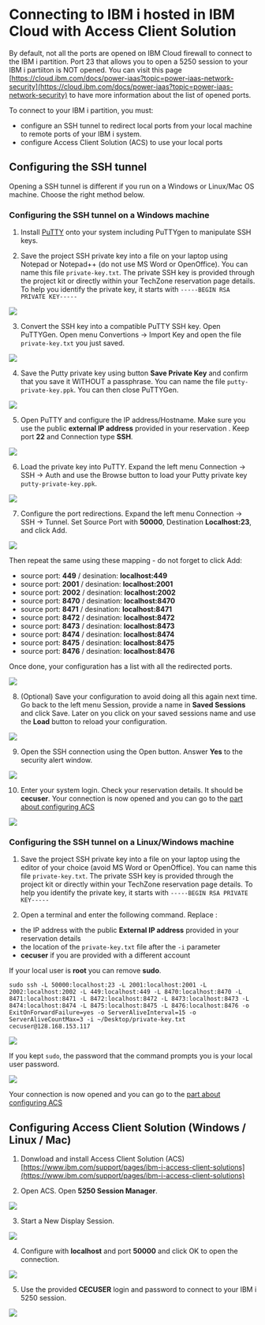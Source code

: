 # Connecting to IBM i hosted in IBM Cloud with Access Client Solution

By default, not all the ports are opened on IBM Cloud firewall to connect to the IBM i partition. Port 23 that allows you to open a 5250 session to your IBM i partiiton is NOT opened.
You can visit this page [https://cloud.ibm.com/docs/power-iaas?topic=power-iaas-network-security](https://cloud.ibm.com/docs/power-iaas?topic=power-iaas-network-security) to have more information about the list of opened ports.


To connect to your IBM i partition, you must:
- configure an SSH tunnel to redirect local ports from your local machine to remote ports of your IBM i system.
- configure Access Client Solution (ACS) to use your local ports


## Configuring the SSH tunnel

Opening a SSH tunnel is different if you run on a Windows or Linux/Mac OS machine. Choose the right method below.

### Configuring the SSH tunnel on a Windows machine

1. Install [PuTTY](https://www.putty.org/) onto your system including PuTTYgen to manipulate SSH keys.

2. Save the project SSH private key into a file on your laptop using Notepad or Notepad++ (do not use MS Word or OpenOffice). You can name this file `private-key.txt`. The private SSH key is provided through the project kit or directly within your TechZone reservation page details. To help you identify the private key, it starts with `-----BEGIN RSA PRIVATE KEY-----`

![](images/privatekey-notepad.png)

3. Convert the SSH key into a compatible PuTTY SSH key. Open PuTTYGen. Open menu Convertions -> Import Key and open the file `private-key.txt` you just saved.

![](images/puttygen-import.png)

4. Save the Putty private key using button **Save Private Key** and confirm that you save it WITHOUT a passphrase. You can name the file `putty-private-key.ppk`. You can then close PuTTYGen.

![](images/puttygen-save.png)

5. Open PuTTY and configure the IP address/Hostname. Make sure you use the public **external IP address** provided in your reservation .
Keep port **22** and Connection type **SSH**.

![](images/putty-session.png)

6. Load the private key into PuTTY. Expand the left menu Connection -> SSH -> Auth and use the Browse button to load your Putty private key `putty-private-key.ppk`.

![](images/putty-load-key.png)

7. Configure the port redirections. Expand the left menu Connection -> SSH -> Tunnel. Set Source Port with **50000**, Destination **Localhost:23**, and click Add. 

![](images/putty-conf-port.png)

Then repeat the same using these mapping - do not forget to click Add:
- source port: **449** / desination: **localhost:449**
- source port: **2001** / desination: **localhost:2001**
- source port: **2002** / desination: **localhost:2002**
- source port: **8470** / desination: **localhost:8470**
- source port: **8471** / desination: **localhost:8471**
- source port: **8472** / desination: **localhost:8472**
- source port: **8473** / desination: **localhost:8473**
- source port: **8474** / desination: **localhost:8474**
- source port: **8475** / desination: **localhost:8475**
- source port: **8476** / desination: **localhost:8476**

Once done, your configuration has a list with all the redirected ports.

![](images/putty-conf-all-ports.png)

8. (Optional) Save your configuration to avoid doing all this again next time. Go back to the left menu Session, provide a name in **Saved Sessions** and click Save. Later on you click on your saved sessions name and use the **Load** button to reload your configuration.

![](images/putty-save.png)

9. Open the SSH connection using the Open button. Answer **Yes** to the security alert window.

![](images/putty-security.png)

10. Enter your system login. Check your reservation details. It should be **cecuser**.
Your connection is now opened and you can go to the [part about configuring ACS](#configuring-access-client-solution-windows--linux--mac)

![](images/putty-user.png)


### Configuring the SSH tunnel on a Linux/Windows machine

1. Save the project SSH private key into a file on your laptop using the editor of your choice (avoid MS Word or OpenOffice). You can name this file `private-key.txt`. The private SSH key is provided through the project kit or directly within your TechZone reservation page details. To help you identify the private key, it starts with `-----BEGIN RSA PRIVATE KEY-----`

2. Open a terminal and enter the following command. Replace :
- the IP address with the public **External IP address** provided in your reservation details
- the location of the `private-key.txt` file after the `-i` parameter
- **cecuser** if you are provided with a different account

If your local user is **root** you can remove **sudo**.

```shell
sudo ssh -L 50000:localhost:23 -L 2001:localhost:2001 -L 2002:localhost:2002 -L 449:localhost:449 -L 8470:localhost:8470 -L 8471:localhost:8471 -L 8472:localhost:8472 -L 8473:localhost:8473 -L 8474:localhost:8474 -L 8475:localhost:8475 -L 8476:localhost:8476 -o ExitOnForwardFailure=yes -o ServerAliveInterval=15 -o ServerAliveCountMax=3 -i ~/Desktop/private-key.txt cecuser@128.168.153.117
```

![](images/terminal-sudo.png)

If you kept `sudo`, the password that the command prompts you is your local user password.

![](images/terminal-done.png)

Your connection is now opened and you can go to the [part about configuring ACS](#configuring-access-client-solution-windows--linux--mac)


## Configuring Access Client Solution (Windows / Linux / Mac)

1. Donwload and install Access Client Solution (ACS) [https://www.ibm.com/support/pages/ibm-i-access-client-solutions](https://www.ibm.com/support/pages/ibm-i-access-client-solutions)

2. Open ACS. Open **5250 Session Manager**.

![](images/acs-sesssion-manager.png)

3. Start a New Display Session.

![](images/acs-new-display.png)

4. Configure with **localhost** and port **50000** and click OK to open the connection.

![](images/acs-session-configure.png)

5. Use the provided **CECUSER** login and password to connect to your IBM i 5250 session.

![](images/acs-connect.png)
